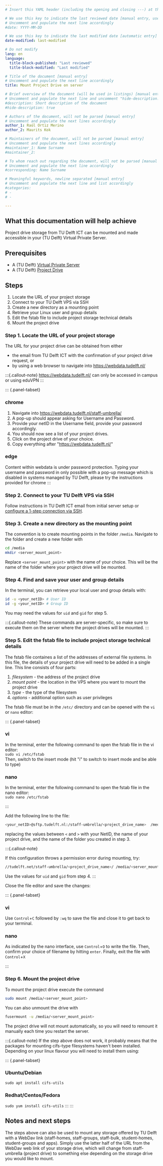 ```yaml
---
# Insert this YAML header (including the opening and closing ---) at the beginning of the document and fill it out accordingly

# We use this key to indicate the last reviewed date [manual entry, use YYYY-MM-DD]
# Uncomment and populate the next line accordingly
#date: YYYY-MM-DD

# We use this key to indicate the last modified date [automatic entry]
date-modified: last-modified

# Do not modify
lang: en
language: 
  title-block-published: "Last reviewed"
  title-block-modified: "Last modified"

# Title of the document [manual entry]
# Uncomment and populate the next line accordingly
title: Mount Project Drive on server

# Brief overview of the document (will be used in listings) [manual entry]
# Uncomment and populate the next line and uncomment "hide-description: true".
#description: Short description of the document
#hide-description: true

# Authors of the document, will not be parsed [manual entry]
# Uncomment and populate the next lines accordingly
author_1: Raúl Ortiz Merino
author_2: Maurits Kok

# Maintainers of the document, will not be parsed [manual entry]
# Uncomment and populate the next lines accordingly
#maintainer_1: Name Surname
#maintainer_2:

# To whom reach out regarding the document, will not be parsed [manual entry]
# Uncomment and populate the next line accordingly
#corresponding: Name Surname

# Meaningful keywords, newline separated [manual entry]
# Uncomment and populate the next line and list accordingly
#categories: 
# - 
# - 

---
```


## What this documentation will help achieve
Project drive storage from TU Delft ICT can be mounted and made accessible in your (TU Delft) Virtual Private Server.

## Prerequisites
- A (TU Delft) [Virtual Private Server](../infrastructure/VPS_request.md)
- A (TU Delft) [Project Drive](./project_drive_request.md)

## Steps
1. Locate the URL of your project storage
1. Connect to your TU Delft VPS via SSH
1. Create a new directory as a mounting point
1. Retrieve your Linux user and group details
1. Edit the fstab file to include project storage technical details
1. Mount the project drive

### Step 1. Locate the URL of your project storage
The URL for your project drive can be obtained from either 
- the email from TU Delft ICT with the confirmation of your project drive request, or 
- by using a web browser to navigate into https://webdata.tudelft.nl/ 

:::{.callout-note}
https://webdata.tudelft.nl/ can only be accessed in campus or using eduVPN
:::

::: {.panel-tabset}
### chrome
1. Navigate into https://webdata.tudelft.nl/staff-umbrella/  
1. A pop-up should appear asking for Username and Password.   
1. Provide your netID in the Username field, provide your password accordingly.  
1. You should now see a list of your project drives.  
1. Click on the project drive of your choice.  
1. Copy everything after "https://webdata.tudelft.nl/"

### edge
Content within webdata is under password protection. Typing your username and password in only possible with a pop-up message which is disabled in systems managed by TU Delft, please try the instructions provided for chrome
:::

### Step 2. Connect to your TU Delft VPS via SSH 
Follow instructions in TU Delft ICT email from initial server setup or [configure a 1-step connection via SSH](../infrastructure/VPS_SSH.md).

### Step 3. Create a new directory as the mounting point
The convention is to create mounting points in the folder `/media`. Navigate to the folder and create a new folder with

```bash
cd /media
mkdir <server_mount_point>
```
Replace `<server_mount_point>` with the name of your choice. This will be the name of the folder where your project drive will be mounted.

### Step 4. Find and save your user and group details

In the terminal, you can retrieve your local user and group details with:

```bash
id -u <your_netID> # User ID
id -g <your_netID> # Group ID
```

You may need the values for `uid` and `gid` for step 5.

:::{.callout-note}
These commands are server-specific, so make sure to execute them on the server where the project drives will be mounted.
:::

### Step 5. Edit the fstab file to include project storage technical details
The fstab file containes a list of the addresses of external file systems. In this file, the details of your project drive will need to be added in a single line. This line consists of four parts: 
1. *filesystem* - the address of the project drive
2. *mount point* - the location in the VPS where you want to mount the project drive
3. *type* - the type of the filesystem
4. *options* - additional option such as user privileges


The fstab file must be in the `/etc/` directory and can be opened with the `vi` or `nano` editor:

::: {.panel-tabset}

### vi

In the terminal, enter the following command to open the fstab file in the vi editor:  
`sudo vi /etc/fstab`  
Then, switch to the insert mode (hit "i" to switch to insert mode and be able to type)


### nano
In the terminal, enter the following command to open the fstab file in the nano editor:  
`sudo nano /etc/fstab`

:::

Add the following line to the file:

```bash
<your_netID>@sftp.tudelft.nl:/staff-umbrella/<project_drive_name>  /media/<server_mount_point> fuse.sshfs  rw,noauto,users,_netdev  0  0
```

replacing the values between `<` and `>` with your NetID, the name of your project drive, and the name of the folder you created in step 3.

:::{.callout-note}

If this configuration throws a permission error during mounting, try: 

```bash
//tudelft.net/staff-umbrella/<project_drive_name>/ /media/<server_mount_point> cifs username=<your_netID>,noauto,uid=<your_uid>,gid=<your_gid>,forcegid,rw,_netdev

```
Use the values for `uid` and `gid` from step 4.
:::

Close the file editor and save the changes:

::: {.panel-tabset}

### vi

Use `Control`+`C` followed by `:wq` to save the file and close it to get back to your terminal.

### nano

As indicated by the nano interface, use `Control`+`O` to write the file. Then, confirm your choice of filename by hitting `enter`. Finally, exit the file with `Control`+`X`

:::

### Step 6. Mount the project drive
To mount the project drive execute the command

```bash
sudo mount /media/<server_mount_point>
```

You can also unmount the drive with
```bash
fusermount -u /media/<server_mount_point>
```

The project drive will not mount automatically, so you will need to remount it manually each time you restart the server.

:::{.callout-note}
If the step above does not work, it probably means that the packages for mounting cifs-type filesystems haven't been installed. Depending on your linux flavour you will need to install them using:

::: {.panel-tabset}
### Ubuntu/Debian
`sudo apt install cifs-utils`

### Redhat/Centos/Fedora  
`sudo yum install cifs-utils`
:::
:::

## Notes and next steps
The steps above can also be used to mount any storage offered by TU Delft with a WebDav link (staff-homes, staff-groups, staff-bulk, student-homes, student-groups and apps). Simply use the latter half of the URL from the WebDav web link of your storage drive, which will change from staff-umbrella (project drive) to something else depending on the storage drive you would like to mount.
